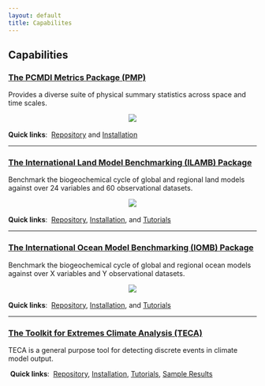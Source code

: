 ```yaml
---
layout: default
title: Capabilites
---
```


## Capabilities

<!-- PMP -->
<div class="span4 box">
<h3><a class="reference internal" href="PMP.html">The PCMDI Metrics Package (PMP)</a></h3>
<p>Provides a diverse suite of physical summary statistics across space and time scales.</p>
<center><a border="0" href="pmp.html"><img src="{{site.baseurl}}/assets/images/pmp_cover_side_sm.png"></a></center>
<br>
<strong>Quick links</strong>:&nbsp;
<a href="https://github.com/PCMDI/pcmdi_metrics">Repository</a> and
<a href="https://github.com/PCMDI/pcmdi_metrics/wiki/Install-using-Anaconda">Installation</a>
</div>

******

<!-- ILAMB -->
<div class="span4 box">
<h3><a class="reference internal" href="ilamb.html">The International Land Model Benchmarking (ILAMB) Package</a></h3>
<p>Benchmark the biogeochemical cycle of global and regional land models against over 24 variables and 60 observational datasets.</p>
<center><a border="0" href="ilamb.html"><img src="{{site.baseurl}}/assets/images/ilamb_biomass_sm.png"></a></center>
<br>
<strong>Quick links</strong>:&nbsp;
<a href="https://bitbucket.org/ncollier/ilamb">Repository</a>,
<a href="http://ilamb.ornl.gov/doc/install.html">Installation</a>, and
<a href="http://ilamb.ornl.gov/doc/tutorial.html">Tutorials</a>
<!--
<a href="http://ilamb.ornl.gov/CMIP5">CMIP5 Results</a>,
<a href="http://ilamb.ornl.gov/CLM">CLM Results</a>
-->
</div>

******

<!-- IOMB -->
<div class="span4 box">
<h3><a class="reference internal" href="iomb.html">The International Ocean Model Benchmarking (IOMB) Package</a></h3>
<p>Benchmark the biogeochemical cycle of global and regional ocean models against over X variables and Y observational datasets.</p>
<center><a border="0" href="iomb.html"><img src="{{site.baseurl}}/assets/images/iomb_temperature_sm.png"></a></center>
<br>
<strong>Quick links</strong>:&nbsp;
<a href="https://bitbucket.org/ncollier/ilamb">Repository</a>,
<a href="http://ilamb.ornl.gov/doc/install.html">Installation</a>, and
<a href="http://ilamb.ornl.gov/doc/tutorial.html">Tutorials</a>
<!--
<a href="http://ilamb.ornl.gov/CMIP5">Sample Results</a>
-->
</div>

******

<!-- TECA -->
<div class="span4 box">
<h3><a class="reference internal" href="teca.html">The Toolkit for Extremes Climate Analysis (TECA)</a></h3>
<p>TECA is a general purpose tool for detecting discrete events in climate model output.</p>
<img src="">
<strong>Quick links</strong>:&nbsp;
<a href="">Repository</a>,
<a href="">Installation</a>,
<a href="">Tutorials</a>,
<a href="">Sample Results</a>
</div>

